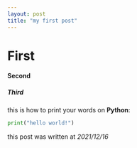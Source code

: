 ```yaml
---
layout: post
title: "my first post"
---
```


# First 
#### Second
##### Third

this is how to print your words on **Python**:
```Python
print("hello world!")
```

this post was written at *2021/12/16*
